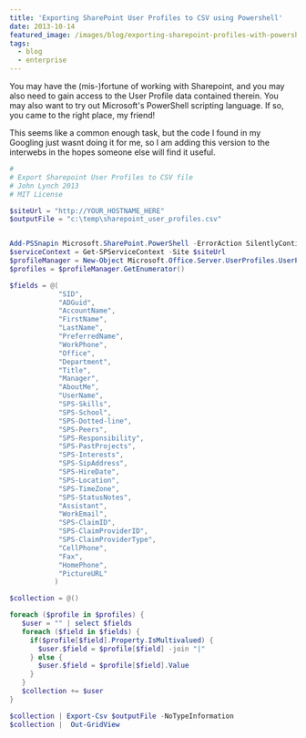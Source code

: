 ```yaml
---
title: 'Exporting SharePoint User Profiles to CSV using Powershell'
date: 2013-10-14
featured_image: /images/blog/exporting-sharepoint-profiles-with-powershell.jpg
tags:
  - blog
  - enterprise
---
```


You may have the (mis-)fortune of working with Sharepoint, and you may also need to gain access to the User Profile data contained therein. You may also want to try out Microsoft's PowerShell scripting language. If so, you came to the right place, my friend!

This seems like a common enough task, but the code I found in my Googling just wasnt doing it for me, so I am adding this version to the interwebs in the hopes someone else will find it useful.

```powershell
#
# Export Sharepoint User Profiles to CSV file
# John Lynch 2013
# MIT License

$siteUrl = "http://YOUR_HOSTNAME_HERE"
$outputFile = "c:\temp\sharepoint_user_profiles.csv"


Add-PSSnapin Microsoft.SharePoint.PowerShell -ErrorAction SilentlyContinue
$serviceContext = Get-SPServiceContext -Site $siteUrl
$profileManager = New-Object Microsoft.Office.Server.UserProfiles.UserProfileManager($serviceContext);
$profiles = $profileManager.GetEnumerator()

$fields = @(
            "SID",
            "ADGuid",
            "AccountName",
            "FirstName",
            "LastName",
            "PreferredName",
            "WorkPhone",
            "Office",
            "Department",
            "Title",
            "Manager",
            "AboutMe",
            "UserName",
            "SPS-Skills",
            "SPS-School",
            "SPS-Dotted-line",
            "SPS-Peers",
            "SPS-Responsibility",
            "SPS-PastProjects",
            "SPS-Interests",
            "SPS-SipAddress",
            "SPS-HireDate",
            "SPS-Location",
            "SPS-TimeZone",
            "SPS-StatusNotes",
            "Assistant",
            "WorkEmail",
            "SPS-ClaimID",
            "SPS-ClaimProviderID",
            "SPS-ClaimProviderType",
            "CellPhone",
            "Fax",
            "HomePhone",
            "PictureURL"
           )

$collection = @()

foreach ($profile in $profiles) {
   $user = "" | select $fields
   foreach ($field in $fields) {
     if($profile[$field].Property.IsMultivalued) {
       $user.$field = $profile[$field] -join "|"
     } else {
       $user.$field = $profile[$field].Value
     }
   }
   $collection += $user
}

$collection | Export-Csv $outputFile -NoTypeInformation
$collection |  Out-GridView
```
